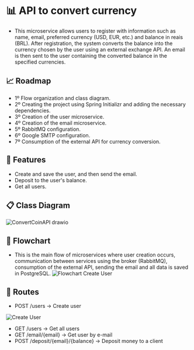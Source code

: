 # 📊 API to convert currency
- This microservice allows users to register with information such as name, email, preferred currency (USD, EUR, etc.) and balance in reais (BRL). After registration, the system converts the balance into the currency chosen by the user using an external exchange API. An email is then sent to the user containing the converted balance in the specified currencies.

## 📈 Roadmap
- 1º Flow organization and class diagram.
- 2º Creating the project using Spring Initializr and adding the necessary dependencies.
- 3º Creation of the user microservice.
- 4º Creation of the email microservice.
- 5º RabbitMQ configuration.
- 6º Google SMTP configuration.
- 7º Consumption of the external API for currency conversion.

## 🚀 Features
- Create and save the user, and then send the email.
- Deposit to the user's balance.
- Get all users.
  
## 📋 Class Diagram
![ConvertCoinAPI drawio](https://github.com/user-attachments/assets/57ca33a7-b2c7-4aad-a4f1-00d2a2923484)

## 🚦 Flowchart
- This is the main flow of microservices where user creation occurs, communication between services using the broker (RabbitMQ), consumption of the external API, sending the email and all data is saved in PostgreSQL.
![Flowchart Create User](https://github.com/user-attachments/assets/4b88f3ee-89c2-4bc3-a89a-14aa794f8fe6)

## 🔗 Routes
- POST /users -> Create user
  
![Create User](https://github.com/user-attachments/assets/95650414-5ac1-436d-8b58-a71260cbdd52)
- GET /users -> Get all users
- GET /email/{email} -> Get user by e-mail
- POST /deposit/{email}/{balance} -> Deposit money to a client
